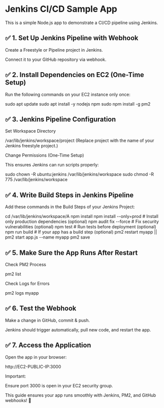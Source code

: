 # Jenkins CI/CD Sample App

This is a simple Node.js app to demonstrate a CI/CD pipeline using Jenkins.

## ✅ 1. Set Up Jenkins Pipeline with Webhook

Create a Freestyle or Pipeline project in Jenkins.

Connect it to your GitHub repository via webhook.

## ✅ 2. Install Dependencies on EC2 (One-Time Setup)

Run the following commands on your EC2 instance only once:

sudo apt update
sudo apt install -y nodejs npm
sudo npm install -g pm2

## ✅ 3. Jenkins Pipeline Configuration

Set Workspace Directory

/var/lib/jenkins/workspace/project
(Replace project with the name of your Jenkins freestyle project.)

Change Permissions (One-Time Setup)

This ensures Jenkins can run scripts properly:

sudo chown -R ubuntu:jenkins /var/lib/jenkins/workspace
sudo chmod -R 775 /var/lib/jenkins/workspace

## ✅ 4. Write Build Steps in Jenkins Pipeline

Add these commands in the Build Steps of your Jenkins Project:

cd /var/lib/jenkins/workspace/A
npm install
npm install --only=prod  # Install only production dependencies (optional)
npm audit fix --force    # Fix security vulnerabilities (optional)
npm test                 # Run tests before deployment (optional)
npm run build            # If your app has a build step (optional)
pm2 restart myapp || pm2 start app.js --name myapp
pm2 save

## ✅ 5. Make Sure the App Runs After Restart

Check PM2 Process

pm2 list

Check Logs for Errors

pm2 logs myapp

## ✅ 6. Test the Webhook

Make a change in GitHub, commit & push.

Jenkins should trigger automatically, pull new code, and restart the app.

## ✅ 7. Access the Application

Open the app in your browser:

http://EC2-PUBLIC-IP:3000

Important:

Ensure port 3000 is open in your EC2 security group.

This guide ensures your app runs smoothly with Jenkins, PM2, and GitHub webhooks! 🚀

